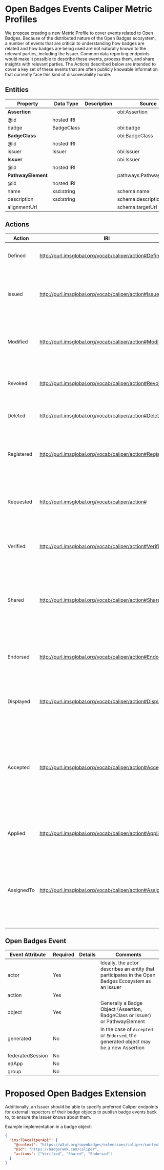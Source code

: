 # Open Badges Events Caliper Metric Profiles
We propose creating a new Metric Profile to cover events related to Open Badges. Because of the distributed nature of the Open Badges ecosystem, a number of events that are critical to understanding how badges are related and how badges are being used are not naturally known to the relevant parties, including the Issuer. Common data reporting endpoints would make it possible to describe these events, process them, and share insights with relevant parties. The Actions described below are intended to cover a key set of these events that are often publicly knowable information that currently face this kind of discoverability hurdle.

## Entities

Property       | Data Type  | Description | Source
---------------|------------|-------------|----------
**Assertion**  |            |             | obi:Assertion
@id            | hosted IRI |             |
badge          | BadgeClass |             | obi:badge
**BadgeClass** |            |             | obi:BadgeClass
@id            | hosted IRI |             |
issuer         | Issuer     |             | obi:issuer
**Issuer**     |            |             | obi:Issuer
@id            | hosted IRI |             |
**PathwayElement** |        |             | pathways:PathwayElement
@id            | hosted IRI |             |
name           | xsd:string |             | schema:name
description    | xsd:string |             | schema:description
alignmentUrl   |            |             | schema:targetUrl

## Actions

Action              | IRI       | Description
--------------------|-----------|------------
Defined      | http://purl.imsglobal.org/vocab/caliper/action#Defined       | Defined a new BadgeClass or Issuer
Issued         | http://purl.imsglobal.org/vocab/caliper/action#Issued       | Awarded an instance of a BadgeClass to a recipient, perhaps accepting an application
Modified             | http://purl.imsglobal.org/vocab/caliper/action#Modified       | Modified or updated a previously defined badge object with new metadata
Revoked        | http://purl.imsglobal.org/vocab/caliper/action#Revoked       | Updated a previously awarded badge to mark it as revoked
Deleted             | http://purl.imsglobal.org/vocab/caliper/action#Deleted       | Marked a defined badge object as deleted
Registered          | http://purl.imsglobal.org/vocab/caliper/action#Registered       | Registered a recipient profile with a backpack endpoint or issuer profile with issuer endpoint
Requested           | http://purl.imsglobal.org/vocab/caliper/action#       | Requested a badge object or related resource from an issuer or repository
Verified            | http://purl.imsglobal.org/vocab/caliper/action#Verified       | Verified an Open Badge's authenticity and structural integrity
Shared              | http://purl.imsglobal.org/vocab/caliper/action#Shared       | Triggered or authorized a share of a single badge, collection, or other document including badges
Endorsed            | http://purl.imsglobal.org/vocab/caliper/action#Endorsed       | Issued an endorsement or annotation of an Issuer, BadgeClass, or Assertion that should be published
Displayed           | http://purl.imsglobal.org/vocab/caliper/action#Displayed       | Displayed badge details on a single badge to a consumer
Accepted            | http://purl.imsglobal.org/vocab/caliper/action#Accepted       | Inspected a badge or pathway with completion data and accepted it in exchange for some privilege, opportunity, access, or other benefit granted to the recipient.
Applied             | http://purl.imsglobal.org/vocab/caliper/action#Applied       | User submits evidence to an issuer in hopes of earning a badge.
AssignedTo | http://purl.imsglobal.org/vocab/caliper/action#AssignedTo       | Set BadgeClass as related to prospective opportunity, privilege, objective, learning pathway, skill or competency definition

## Open Badges Event

Event Attribute  | Required | Details | Comments
-----------------|----------|---------|---------
actor            | Yes      |         | Ideally, the actor describes an entity that participates in the Open Badges Ecosystem as an issuer
action           | Yes      |         | 
object           | Yes      |         | Generally a Badge Object (Assertion, BadgeClass or Issuer) or PathwayElement
generated        | No       |         | In the case of `Accepted` or `Endorsed`, the generated object may be a new Assertion
federatedSession | No       |         | 
edApp            | No       |         | 
group            | No       |         | 

# Proposed Open Badges Extension
Additionally, an Issuer should be able to specify preferred Caliper endpoints for external inspectors of their badge objects to publish badge events back to, to ensure the Issuer knows about them.

Example implementation in a badge object:
```json
{
  "ims:TBAcaliperApi": {
    "@context": "https://w3id.org/openbadges/extensions/caliper/context.json",
    "@id": "https://badgerank.com/caliper",
    "actions": ["Verified", "Shared", "Endorsed"]
  }
}
```
